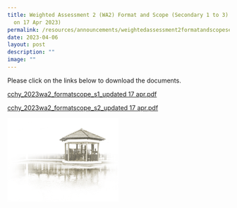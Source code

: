 ```yaml
---
title: Weighted Assessment 2 (WA2) Format and Scope (Secondary 1 to 3) (updated
  on 17 Apr 2023)
permalink: /resources/announcements/weightedassessment2formatandscopesecondary1to3/
date: 2023-04-06
layout: post
description: ""
image: ""
---
```

Please click on the links below to download the documents.

[cchy_2023wa2_formatscope_s1_updated 17 apr.pdf](/files/WA%20Format%20and%20Scope/cchy_2023wa2_formatscope_s1_updated%2017%20apr.pdf)

[cchy_2023wa2_formatscope_s2_updated 17 apr.pdf](/files/WA%20Format%20and%20Scope/cchy_2023wa2_formatscope_s2_updated%2017%20apr.pdf)



<img src="/images/pavilion.png" style="width:50%">